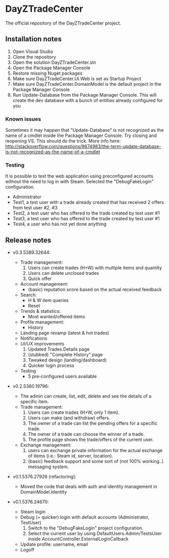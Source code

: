 DayZTradeCenter
===============

The official repository of the DayZTradeCenter project.

## Installation notes

1. Open Visual Studio
2. Clone the repository
3. Open the solution DayZTradeCenter.sln
4. Open the Package Manager Console
5. Restore missing Nuget packages
6. Make sure DayZTradeCenter.UI.Web is set as Startup Project
7. Make sure DayZTradeCenter.DomainModel is the default project in the Package Manager Console
8. Run Update-Database from the Package Manager Console. This will create the dev database with a bunch of entities already configured for you

### Known issues

Sometimes it may happen that "Update-Database" is not recognized as the name of a cmdlet inside the Package Manager Console. Try closing and reopening VS. This should do the trick. More info here: http://stackoverflow.com/questions/9674983/the-term-update-database-is-not-recognized-as-the-name-of-a-cmdlet

### Testing

It is possible to test the web application using preconfigured accounts without the need to log in with Steam. Selected the "DebugFakeLogin" configuration.

- Administrator
- Test1, a test user with a trade already created that has received 2 offers from test user #2, #3
- Test2, a test user who has offered to the trade created by test user #1
- Test3, a test user who has offered to the trade created by test user #1
- Test4, a user who has not yet done anything

## Release notes

- v0.3.5389.32644:
  - Trade management:
    1. Users can create trades (H+W) with multiple items and quantity
    2. Users can delete unclosed trades
    3. Quick offer
  - Account management:
    - (basic) reputation score based on the actual received feedback
  - Search:
    - H & W item queries
    - Reset
  - Trends & statistics:
    - Most wanted/offered items
  - Profile management:
    - History
  - Landing page revamp (latest & hot trades)
  - Notifications
  - UI/UX improvements
    1. Updated Trades.Details page
    2. (stubbed) "Complete History" page
    3. Tweaked design (landing/dashboard)
    4. Quicker login process
  - Testing
    - 5 pre-configured users available

- v0.2.5380.19796:
  - The admin can create, list, edit, delete and see the details of a specific item.
  - Trade management:
    1. Users can create trades (H+W, only 1 item).
    2. Users can make (and withdraw) offers. 
    3. The owner of a trade can list the pending offers for a specific trade.
    4. The owner of a trade can choose the winner of a trade.
    3. The profile page shows the trade/offers of the current user.
  - Exchange management:
    1. users can exchange private information for the actual exchange of items (i.e.: Steam id, server, location).
    2. (basic) feedback support and some sort of (not 100% working..) messaging system.

- v0.1.5376.27928 (refactoring):
  - Moved the code that deals with auth and identity management in DomainModel.Identity

- v0.1.5376.24670:
  - Steam login
  - Debug (= quicker) login with default accounts (Administrator, TestUser)
    1. Switch to the "DebugFakeLogin" project configuration.
    2. Select the current user by using DefaultUsers.Admin/TestsUser inside AccountController.ExternalLoginCallback
  - Update profile: username, email
  - Logoff

